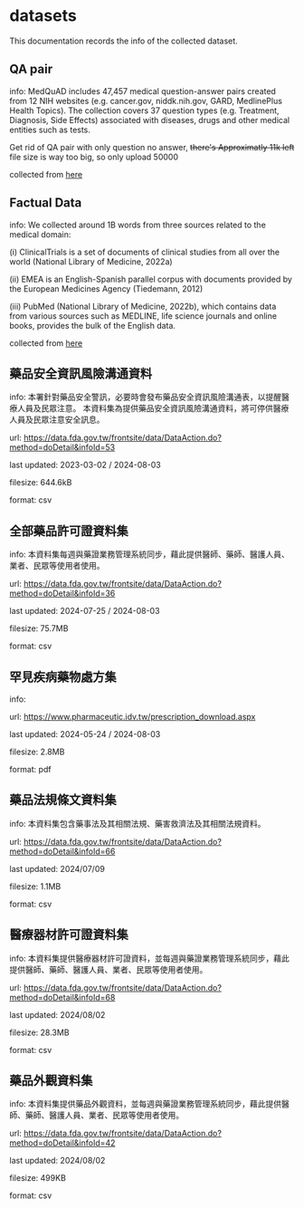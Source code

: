 # datasets

This documentation records the info of the collected dataset.

## QA pair

info: MedQuAD includes 47,457 medical question-answer pairs created from 12 NIH websites (e.g. cancer.gov, niddk.nih.gov, GARD, MedlinePlus Health Topics). The collection covers 37 question types (e.g. Treatment, Diagnosis, Side Effects) associated with diseases, drugs and other medical entities such as tests.

Get rid of QA pair with only question no answer, ~~there's Approximatly 11k left~~ file size is way too big, so only upload 50000

collected from [here](https://github.com/abachaa/MedQuAD)

## Factual Data

info: We collected around 1B words from three sources related to the medical domain:

(i) ClinicalTrials is a set of documents of clinical studies from all over the world (National Library of Medicine, 2022a)

(ii) EMEA is an English-Spanish parallel corpus with documents provided by the European Medicines Agency (Tiedemann, 2012)

(iii) PubMed (National Library of Medicine, 2022b), which contains data from various sources such as MEDLINE, life science journals and online books, provides the bulk of the English data.

collected from [here](https://huggingface.co/datasets/HiTZ/Multilingual-Medical-Corpus)

## 藥品安全資訊風險溝通資料

info: 本署針對藥品安全警訊，必要時會發布藥品安全資訊風險溝通表，以提醒醫療人員及民眾注意。 本資料集為提供藥品安全資訊風險溝通資料，將可停供醫療人員及民眾注意安全訊息。

url: https://data.fda.gov.tw/frontsite/data/DataAction.do?method=doDetail&infoId=53

last updated: 2023-03-02 / 2024-08-03

filesize: 644.6kB

format: csv

## 全部藥品許可證資料集

info: 本資料集每週與藥證業務管理系統同步，藉此提供醫師、藥師、醫護人員、業者、民眾等使用者使用。

url: https://data.fda.gov.tw/frontsite/data/DataAction.do?method=doDetail&infoId=36

last updated: 2024-07-25 / 2024-08-03

filesize: 75.7MB

format: csv

## 罕見疾病藥物處方集

info: 

url: https://www.pharmaceutic.idv.tw/prescription_download.aspx

last updated: 2024-05-24 / 2024-08-03

filesize: 2.8MB

format: pdf

## 藥品法規條文資料集

info: 本資料集包含藥事法及其相關法規、藥害救濟法及其相關法規資料。

url: https://data.fda.gov.tw/frontsite/data/DataAction.do?method=doDetail&infoId=66

last updated: 2024/07/09

filesize: 1.1MB

format: csv

## 醫療器材許可證資料集

info: 本資料集提供醫療器材許可證資料，並每週與藥證業務管理系統同步，藉此提供醫師、藥師、醫護人員、業者、民眾等使用者使用。

url: https://data.fda.gov.tw/frontsite/data/DataAction.do?method=doDetail&infoId=68

last updated: 2024/08/02

filesize: 28.3MB

format: csv

## 藥品外觀資料集

info: 本資料集提供藥品外觀資料，並每週與藥證業務管理系統同步，藉此提供醫師、藥師、醫護人員、業者、民眾等使用者使用。

url: https://data.fda.gov.tw/frontsite/data/DataAction.do?method=doDetail&infoId=42

last updated: 2024/08/02

filesize: 499KB

format: csv

